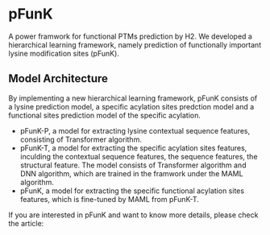 # pFunK
A power framwork for functional PTMs prediction by H2.
We developed a hierarchical learning framework, namely prediction of functionally important lysine modification sites (pFunK).
## Model Architecture
By implementing a new hierarchical learning framework, pFunK consists of a lysine prediction model, a specific acylation sites predction model and a functional sites prediction model of the specific acylation.
+ pFunK-P, a model for extracting lysine contextual sequence features, consisting of Transformer algorithm.
+ pFunK-T, a model for extracting the specific acylation sites features, inculding the contextual sequence features, the sequence features, the structural feature. The model consists of Transformer algorithm and DNN algorithm, which are trained in the framwork under the MAML algorithm.
+ pFunK, a model for extracting the specific functional acylation sites features, which is fine-tuned by MAML from pFunK-T.

If you are interested in pFunK and want to know more details, please check the article:
